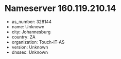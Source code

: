 # Nameserver 160.119.210.14

* as_number: 328144
* name: Unknown
* city: Johannesburg
* country: ZA
* organization: Touch-IT-AS
* version: Unknown
* dnssec: Unknown
